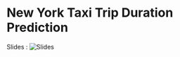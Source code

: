 # New York Taxi Trip Duration Prediction

Slides : ![Slides](https://docs.google.com/presentation/d/1j8FbANxnB0zbrQXxCa0fUKQGR8HyyjkHoTIQOxVsBss/edit?usp=sharing)
